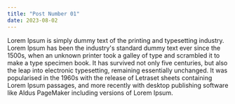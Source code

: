 ```yaml
---
title: "Post Number 01"
date: 2023-08-02
---
```


Lorem Ipsum is simply dummy text of the printing and typesetting industry. Lorem Ipsum has been the industry's 
standard dummy text ever since the 1500s, when an unknown printer took a galley of type and scrambled it to make
a type specimen book. It has survived not only five centuries, but also the leap into electronic typesetting, 
remaining essentially unchanged. It was popularised in the 1960s with the release of Letraset sheets containing 
Lorem Ipsum passages, and more recently with desktop publishing software like Aldus PageMaker including versions of 
Lorem Ipsum.
